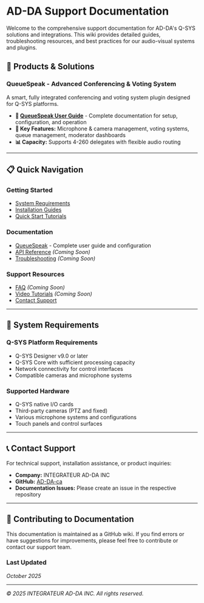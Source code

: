 # AD-DA Support Documentation

Welcome to the comprehensive support documentation for AD-DA's Q-SYS solutions and integrations. This wiki provides detailed guides, troubleshooting resources, and best practices for our audio-visual systems and plugins.

## 🚀 Products & Solutions

### QueueSpeak - Advanced Conferencing & Voting System
A smart, fully integrated conferencing and voting system plugin designed for Q-SYS platforms.

- **📖 [QueueSpeak User Guide](wiki/QueueSpeak)** - Complete documentation for setup, configuration, and operation
- **🎯 Key Features:** Microphone & camera management, voting systems, queue management, moderator dashboards
- **📊 Capacity:** Supports 4-260 delegates with flexible audio routing

---

## 📋 Quick Navigation

### Getting Started
- [System Requirements](#system-requirements)
- [Installation Guides](#installation-guides)
- [Quick Start Tutorials](#quick-start-tutorials)

### Documentation
- [QueueSpeak](QueueSpeak) - Complete user guide and configuration
- [API Reference](#api-reference) *(Coming Soon)*
- [Troubleshooting](#troubleshooting) *(Coming Soon)*

### Support Resources
- [FAQ](#faq) *(Coming Soon)*
- [Video Tutorials](#video-tutorials) *(Coming Soon)*
- [Contact Support](#contact-support)

---

## 🔧 System Requirements

### Q-SYS Platform Requirements
- Q-SYS Designer v9.0 or later
- Q-SYS Core with sufficient processing capacity
- Network connectivity for control interfaces
- Compatible cameras and microphone systems

### Supported Hardware
- Q-SYS native I/O cards
- Third-party cameras (PTZ and fixed)
- Various microphone systems and configurations
- Touch panels and control surfaces

---

## 📞 Contact Support

For technical support, installation assistance, or product inquiries:

- **Company:** INTEGRATEUR AD-DA INC
- **GitHub:** [AD-DA-ca](https://github.com/AD-DA-ca)
- **Documentation Issues:** Please create an issue in the respective repository

---

## 📝 Contributing to Documentation

This documentation is maintained as a GitHub wiki. If you find errors or have suggestions for improvements, please feel free to contribute or contact our support team.

### Last Updated
*October 2025*

---

*© 2025 INTEGRATEUR AD-DA INC. All rights reserved.*
